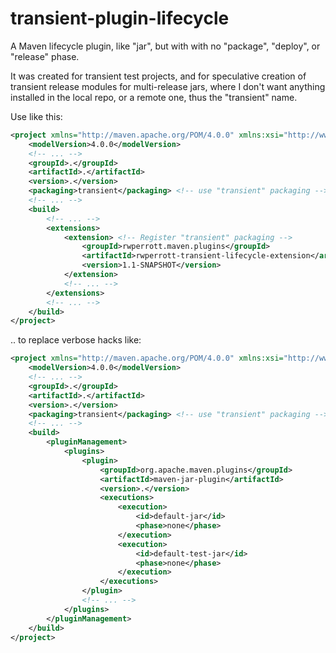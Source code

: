# transient-plugin-lifecycle
A Maven lifecycle plugin, like "jar", but with with no "package", "deploy", or "release" phase.

It was created for transient test projects, and for speculative creation of transient release modules for
multi-release jars, where I don't want anything installed in the local repo, or a remote one, thus the "transient" name.  

Use like this:

```xml
<project xmlns="http://maven.apache.org/POM/4.0.0" xmlns:xsi="http://www.w3.org/2001/XMLSchema-instance" xsi:schemaLocation="http://maven.apache.org/POM/4.0.0 http://maven.apache.org/xsd/maven-4.0.0.xsd">
    <modelVersion>4.0.0</modelVersion>
    <!-- ... -->
    <groupId>.</groupId>
    <artifactId>.</artifactId>
    <version>.</version>
    <packaging>transient</packaging> <!-- use "transient" packaging -->
    <!-- ... -->
    <build>
        <!-- ... -->
        <extensions>
            <extension> <!-- Register "transient" packaging -->
                <groupId>rwperrott.maven.plugins</groupId>
                <artifactId>rwperrott-transient-lifecycle-extension</artifactId>
                <version>1.1-SNAPSHOT</version>
            </extension>
            <!-- ... -->
        </extensions>
        <!-- ... -->
    </build>
</project>
```
.. to replace verbose hacks like:
```xml
<project xmlns="http://maven.apache.org/POM/4.0.0" xmlns:xsi="http://www.w3.org/2001/XMLSchema-instance" xsi:schemaLocation="http://maven.apache.org/POM/4.0.0 http://maven.apache.org/xsd/maven-4.0.0.xsd">
    <modelVersion>4.0.0</modelVersion>
    <!-- ... -->
    <groupId>.</groupId>
    <artifactId>.</artifactId>
    <version>.</version>
    <packaging>transient</packaging> <!-- use "transient" packaging -->
    <!-- ... -->
    <build>
        <pluginManagement>
            <plugins>
                <plugin>
                    <groupId>org.apache.maven.plugins</groupId>
                    <artifactId>maven-jar-plugin</artifactId>
                    <version>.</version>
                    <executions>
                        <execution>
                            <id>default-jar</id>
                            <phase>none</phase>
                        </execution>
                        <execution>
                            <id>default-test-jar</id>
                            <phase>none</phase>
                        </execution>
                    </executions>
                </plugin>
                <!-- ... -->
            </plugins>
        </pluginManagement>
    </build>
</project>
```